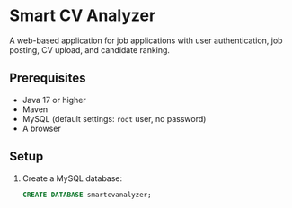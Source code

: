 # Smart CV Analyzer

A web-based application for job applications with user authentication, job posting, CV upload, and candidate ranking.

## Prerequisites
- Java 17 or higher
- Maven
- MySQL (default settings: `root` user, no password)
- A browser

## Setup
1. Create a MySQL database:
   ```sql
   CREATE DATABASE smartcvanalyzer;